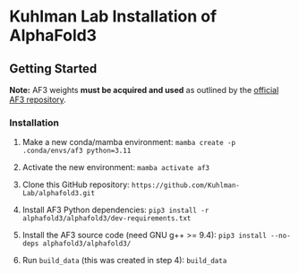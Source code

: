 # Kuhlman Lab Installation of AlphaFold3

## Getting Started
**Note:** AF3 weights **must be acquired and used** as outlined by the [official AF3 repository](https://github.com/google-deepmind/alphafold3).

### Installation
1. Make a new conda/mamba environment:
`mamba create -p .conda/envs/af3 python=3.11`

2. Activate the new environment:
`mamba activate af3`

3. Clone this GitHub repository:
`https://github.com/Kuhlman-Lab/alphafold3.git`

3. Install AF3 Python dependencies:
`pip3 install -r alphafold3/alphafold3/dev-requirements.txt`

4. Install the AF3 source code (need GNU g++ >= 9.4):
`pip3 install --no-deps alphafold3/alphafold3/`

5. Run `build_data` (this was created in step 4):
`build_data`
